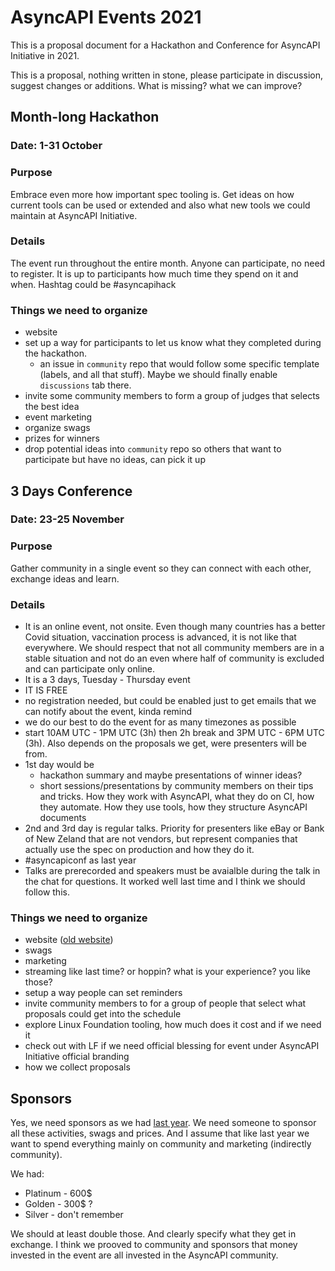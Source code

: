 # AsyncAPI Events 2021

This is a proposal document for a Hackathon and Conference for AsyncAPI Initiative in 2021.

This is a proposal, nothing written in stone, please participate in discussion, suggest changes or additions. What is missing? what we can improve?

## Month-long Hackathon

### Date: 1-31 October

### Purpose

Embrace even more how important spec tooling is. Get ideas on how current tools can be used or extended and also what new tools we could maintain at AsyncAPI Initiative. 

### Details

The event run throughout the entire month. Anyone can participate, no need to register. It is up to participants how much time they spend on it and when. Hashtag could be #asyncapihack

### Things we need to organize

- website
- set up a way for participants to let us know what they completed during the hackathon.
  - an issue in `community` repo that would follow some specific template (labels, and all that stuff). Maybe we should finally enable `discussions` tab there.
- invite some community members to form a group of judges that selects the best idea 
- event marketing
- organize swags
- prizes for winners
- drop potential ideas into `community` repo so others that want to participate but have no ideas, can pick it up


## 3 Days Conference

### Date: 23-25 November

### Purpose

Gather community in a single event so they can connect with each other, exchange ideas and learn.

### Details

- It is an online event, not onsite. Even though many countries has a better Covid situation, vaccination process is advanced, it is not like that everywhere. We should respect that not all community members are in a stable situation and not do an even where half of community is excluded and can participate only online.
- It is a 3 days, Tuesday - Thursday event
- IT IS FREE
- no registration needed, but could be enabled just to get emails that we can notify about the event, kinda remind
- we do our best to do the event for as many timezones as possible
- start 10AM UTC - 1PM UTC (3h) then 2h break and 3PM UTC - 6PM UTC (3h). Also depends on the proposals we get, were presenters will be from.
- 1st day would be
  - hackathon summary and maybe presentations of winner ideas?
  - short sessions/presentations by community members on their tips and tricks. How they work with AsyncAPI, what they do on CI, how they automate. How they use tools, how they structure AsyncAPI documents
- 2nd and 3rd day is regular talks. Priority for presenters like eBay or Bank of New Zeland that are not vendors, but represent companies that actually use the spec on production and how they do it.
- #asyncapiconf as last year
- Talks are prerecorded and speakers must be avaialble during the talk in the chat for questions. It worked well last time and I think we should follow this.

### Things we need to organize

- website ([old website](https://www.asyncapiconf.com/))
- swags
- marketing
- streaming like last time? or hoppin? what is your experience? you like those?
- setup a way people can set reminders
- invite community members to for a group of people that select what proposals could get into the schedule
- explore Linux Foundation tooling, how much does it cost and if we need it
- check out with LF if we need official blessing for event under AsyncAPI Initiative official branding
- how we collect proposals

## Sponsors

Yes, we need sponsors as we had [last year](https://opencollective.com/asyncapi/events/asyncapi-online-conference-fd574661). We need someone to sponsor all these activities, swags and prices. And I assume that like last year we want to spend everything mainly on community and marketing (indirectly community).

We had:
- Platinum - 600$
- Golden - 300$ ?
- Silver - don't remember 

We should at least double those. And clearly specify what they get in exchange. I think we prooved to community and sponsors that money invested in the event are all invested in the AsyncAPI community.